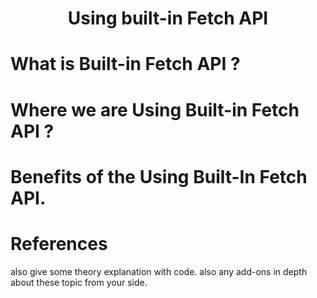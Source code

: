 <h1 align='center'>Using built-in Fetch API</h1>

# What is Built-in Fetch API ?

# Where we are Using Built-in Fetch API ?

# Benefits of the Using Built-In Fetch API.

# References

also give some theory explanation with code.
also any add-ons in depth about these topic from your side.
